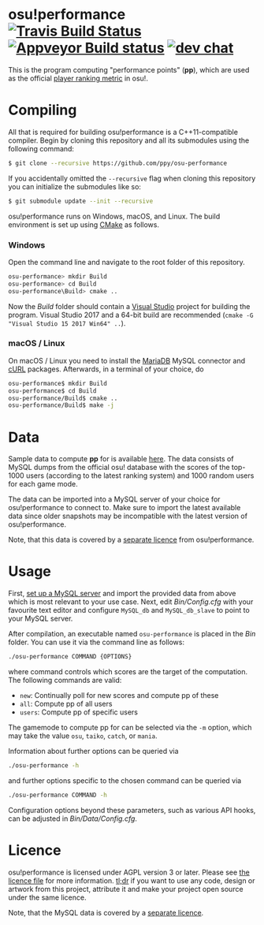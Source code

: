 # osu!performance [![Travis Build Status](https://travis-ci.org/ppy/osu-performance.svg?branch=master)](https://travis-ci.org/ppy/osu-performance) [![Appveyor Build status](https://ci.appveyor.com/api/projects/status/4xvd8p8ulci07d82?svg=true)](https://ci.appveyor.com/project/Tom94/osu-performance) [![dev chat](https://discordapp.com/api/guilds/188630481301012481/widget.png?style=shield)](https://discord.gg/ppy)

This is the program computing "performance points" (__pp__), which are used as the official [player ranking metric](https://osu.ppy.sh/p/pp) in osu!.

# Compiling

All that is required for building osu!performance is a C++11-compatible compiler. Begin by cloning this repository and all its submodules using the following command:
```sh
$ git clone --recursive https://github.com/ppy/osu-performance
```

If you accidentally omitted the `--recursive` flag when cloning this repository you can initialize the submodules like so:
```sh
$ git submodule update --init --recursive
```

osu!performance runs on Windows, macOS, and Linux. The build environment is set up using [CMake](https://cmake.org/) as follows.

### Windows

Open the command line and navigate to the root folder of this repository.

```sh
osu-performance> mkdir Build
osu-performance> cd Build
osu-performance\Build> cmake ..
```

Now the _Build_ folder should contain a [Visual Studio](https://www.visualstudio.com/) project for building the program. Visual Studio 2017 and a 64-bit build are recommended (`cmake -G "Visual Studio 15 2017 Win64" ..`).

### macOS / Linux

On macOS / Linux you need to install the [MariaDB](https://mariadb.org/) MySQL connector and [cURL](https://curl.haxx.se/) packages. Afterwards, in a terminal of your choice, do

```sh
osu-performance$ mkdir Build
osu-performance$ cd Build
osu-performance/Build$ cmake ..
osu-performance/Build$ make -j
```

# Data

Sample data to compute __pp__ for is available [here](https://data.ppy.sh). The data consists of MySQL dumps from the official osu! database with the scores of the top-1000 users (according to the latest ranking system) and 1000 random users for each game mode.

The data can be imported into a MySQL server of your choice for osu!performance to connect to. Make sure to import the latest available data since older snapshots may be incompatible with the latest version of osu!performance.

Note, that this data is covered by a [separate licence](https://data.ppy.sh/LICENCE.txt) from osu!performance.

# Usage

First, [set up a MySQL server](https://dev.mysql.com/doc/mysql-getting-started/en/) and import the provided data from above which is most relevant to your use case. Next, edit _Bin/Config.cfg_ with your favourite text editor and configure `MySQL_db` and `MySQL_db_slave` to point to your MySQL server.

After compilation, an executable named `osu-performance` is placed in the _Bin_ folder. You can use it via the command line as follows:

```sh
./osu-performance COMMAND {OPTIONS}
```

where command controls which scores are the target of the computation.
The following commands are valid:
* `new`: Continually poll for new scores and compute pp of these
* `all`: Compute pp of all users
* `users`: Compute pp of specific users

The gamemode to compute pp for can be selected via the `-m` option, which may take the value `osu`, `taiko`, `catch`, or `mania`.

Information about further options can be queried via

```sh
./osu-performance -h
```

and further options specific to the chosen command can be queried via

```sh
./osu-performance COMMAND -h
```

Configuration options beyond these parameters, such as various API hooks, can be adjusted in _Bin/Data/Config.cfg_.

# Licence

osu!performance is licensed under AGPL version 3 or later. Please see [the licence file](LICENCE) for more information. [tl;dr](https://tldrlegal.com/license/gnu-affero-general-public-license-v3-(agpl-3.0)) if you want to use any code, design or artwork from this project, attribute it and make your project open source under the same licence.

Note, that the MySQL data is covered by a [separate licence](https://data.ppy.sh/LICENCE.txt).
